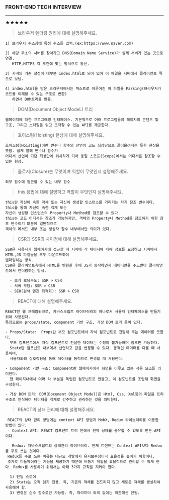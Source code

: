 ### FRONT-END TECH INTERVIEW
----
★★★★★<br>
  > 브라우저 렌더링 원리에 대해 설명해주세요.
  
    1) 브라우저 주소창에 특정 주소를 입력.(ex:https://www.naver.com)  
    
    2) 해당 주소의 서버를 찾아가고 DNS(Domain Name Service)가 실제 서버가 있는 곳으로 연결. 
       HTTP,HTTPS 각 조건에 맞는 방식으로 통신.
       
    3) 서버의 기존 설정이 대부분 index.html로 되어 있어 이 파일을 서버에서 클라이언트 쪽으로 보냄.
    
    4) index.html을 받은 브라우저에서는 텍스트로 이루어진 이 파일을 Parsing(브라우저가 코드를 이해할 수 있는 구조로 변환)
       하면서 DOM트리를 만듦.
     
  > DOM(Document Object ModeL) 트리
  
    웹페이지에 대한 프로그래밍 인터페이스. 기본적으로 여러 프로그램들이 페이지의 콘텐츠 및 구조, 그리고 스타일을 읽고 조작할 수 있는 API를 제공한다.

  > 호이스팅(Hoisting) 현상에 대해 설명해주세요.
  
    호이스팅(Hoisting)이란 변수나 함수의 선언이 코드 최상단으로 끌어올려지는 듯한 현상을 뜻함. 쉽게 말해 변수나 함수가
    어디서 선언이 되던 최상단에 위치하게 되어 동일 스코프(Scope)에서는 어디서든 참조할 수 있는 현상.

  > 클로저(Closure)는 무엇이며 역할이 무엇인지 설명해주세요.

    외부 함수에 접근할 수 있는 내부 함수
    
  > this 용법에 대해 설명하고 역할이 무엇인지 설명해주세요.
  
    this란 자신이 속한 객체 또는 자신이 생성할 인스턴스를 가리키는 자기 참조 변수이다. this를 통해 자신이 속한 객체 또는
    자신이 생성할 인스턴스의 Property나 Method를 참조할 수 있다.
    this는 코드 어디서든 참조가 가능하지만, 객체의 Property나 Method를 참조하기 위한 참조 변수이기 떄문에 일반적으로
    객체의 메서드 내부 또는 생성자 함수 내부에서만 의미가 있다.

  > CSR과 SSR의 차이점에 대해 설명해주세요.

    SSR은 사용자가 웹페이지에 접근할 때 서버에 각 페이지에 대해 정보를 요청하고 서버에서 HTML,JS 파일들을 모두 다운로드하여 
    렌더링하는 방식.
    CSR은 클라이언트측에서 HTML을 반환한 후에 JS가 동작하면서 데이터만을 주고받아 클라이언트에서 렌더링하는 방식.
    
      - 초기 로딩속도: SSR > CSR
      - 서버 부담: SSR > CSR
      - SEO(검색 엔진 최적화): SSR > CSR
      
   > REACT에 대해 설명해주세요.
   
    REACT란 웹 프레임워크로, 자바스크립트 라이브러리의 하나로서 사용자 인터페이스를 만들기 위해 사용된다.
    특징으로는 props/state, component 기반 구조, 가상 DOM 트리 등이 있다.
      
    - Props/State:  Props란 부모 컴포넌트에서 자식 컴포넌트로 전달해 주는 데이터를 뜻한다. 
      부모 컴포넌트에서 자식 컴포넌트로 전달한 데이터는 수정이 불가능하며 참조만 가능하다.
      State란 컴포넌트 내부에서 선언하고 값을 변경할 수 있다. 동적인 데이터를 다룰 때 사용하며,
      사용자와의 상호작용을 통해 데이터를 동적으로 변경할 때 사용한다.
          
    - Component 기반 구조: Component란 웹페이지에서 화면을 이루고 있는 작은 요소를 의미한다.
      한 페이지내에서 여러 각 부분을 독립된 컴포넌트로 만들고, 이 컴포넌트를 조립해 화면을 구성한다.
          
    - 가상 DOM 트리: DOM(Document Object Model)은 Html, Css, Xml등의 파일을 트리 구조로 인식하여 데이터를 객체로 간주하고 관리하는 것을 의미한다.
      
   > REACT의 상태 관리에 대해 설명해주세요.

     REACT의 상태 관리 방법에는 context API 방법과 MobX, Redux 라이브러리를 이용한 방법이 있다.
     - Context API: REACT 컴포넌트 트리 안에서 전역 상태를 공유할 수 있도록 만든 API이다.
     
     - Redux: 자바스크립트의 상태관리 라이브러리. 현재 트렌드는 Context API보다 Redux를 주로 쓰는 것이다. 
     Redux를 주로 쓰는 이유는 대규모 개발에서 유지보수성이나 효율성을 높이기 위함이다.
     추가로 미들웨어라는 기능을 제공하기 때문에 비동기 작업을 효율적으로 관리할 수 있게 한다. Redux를 사용하기 위해서는 아래 3가지 규칙을 지켜야 한다.
     
      1) 단일 스토어
      2) State는 오직 읽기 전용. 즉, 기존의 객체를 건드리지 않고 새로운 객체를 생성하여 사용해야 함.
      3) 변경은 순수 함수로만 가능함. 즉, 파라미터 외의 값에는 의존해선 안됨.
